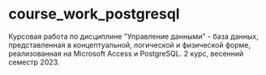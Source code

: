 # course_work_postgresql
Курсовая работа по дисциплине "Управление данными" - база данных, представленная в концептуальной, логической и физической форме, реализованная на Microsoft Access и PostgreSQL.
2 курс, весенний семестр 2023.
